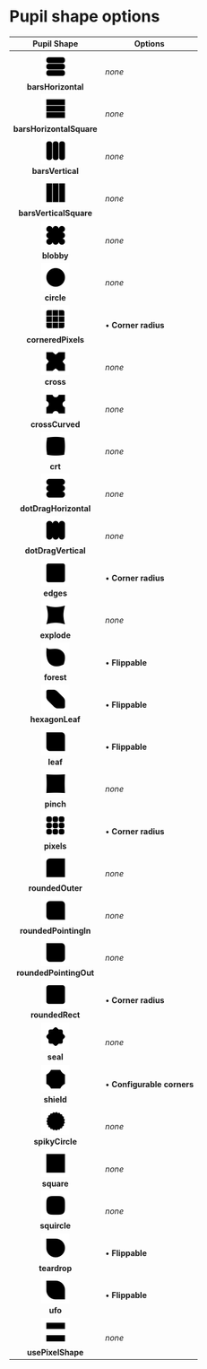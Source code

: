 # Pupil shape options

|  Pupil Shape  |  Options  |
|:-------------:|-----------|
| <a href="./images/barsHorizontal.png"><img src="./images/barsHorizontal.png" width="50" /></a><br/>__barsHorizontal__ | _none_ |
| <a href="./images/barsHorizontalSquare.png"><img src="./images/barsHorizontalSquare.png" width="50" /></a><br/>__barsHorizontalSquare__ | _none_ |
| <a href="./images/barsVertical.png"><img src="./images/barsVertical.png" width="50" /></a><br/>__barsVertical__ | _none_ |
| <a href="./images/barsVerticalSquare.png"><img src="./images/barsVerticalSquare.png" width="50" /></a><br/>__barsVerticalSquare__ | _none_ |
| <a href="./images/blobby.png"><img src="./images/blobby.png" width="50" /></a><br/>__blobby__ | _none_ |
| <a href="./images/circle.png"><img src="./images/circle.png" width="50" /></a><br/>__circle__ | _none_ |
| <a href="./images/corneredPixels.png"><img src="./images/corneredPixels.png" width="50" /></a><br/>__corneredPixels__ | • __Corner radius__<br/> |
| <a href="./images/cross.png"><img src="./images/cross.png" width="50" /></a><br/>__cross__ | _none_ |
| <a href="./images/crossCurved.png"><img src="./images/crossCurved.png" width="50" /></a><br/>__crossCurved__ | _none_ |
| <a href="./images/crt.png"><img src="./images/crt.png" width="50" /></a><br/>__crt__ | _none_ |
| <a href="./images/dotDragHorizontal.png"><img src="./images/dotDragHorizontal.png" width="50" /></a><br/>__dotDragHorizontal__ | _none_ |
| <a href="./images/dotDragVertical.png"><img src="./images/dotDragVertical.png" width="50" /></a><br/>__dotDragVertical__ | _none_ |
| <a href="./images/edges.png"><img src="./images/edges.png" width="50" /></a><br/>__edges__ | • __Corner radius__<br/> |
| <a href="./images/explode.png"><img src="./images/explode.png" width="50" /></a><br/>__explode__ | _none_ |
| <a href="./images/forest.png"><img src="./images/forest.png" width="50" /></a><br/>__forest__ | • __Flippable__<br/> |
| <a href="./images/hexagonLeaf.png"><img src="./images/hexagonLeaf.png" width="50" /></a><br/>__hexagonLeaf__ | • __Flippable__<br/> |
| <a href="./images/leaf.png"><img src="./images/leaf.png" width="50" /></a><br/>__leaf__ | • __Flippable__<br/> |
| <a href="./images/pinch.png"><img src="./images/pinch.png" width="50" /></a><br/>__pinch__ | _none_ |
| <a href="./images/pixels.png"><img src="./images/pixels.png" width="50" /></a><br/>__pixels__ | • __Corner radius__<br/> |
| <a href="./images/roundedOuter.png"><img src="./images/roundedOuter.png" width="50" /></a><br/>__roundedOuter__ | _none_ |
| <a href="./images/roundedPointingIn.png"><img src="./images/roundedPointingIn.png" width="50" /></a><br/>__roundedPointingIn__ | _none_ |
| <a href="./images/roundedPointingOut.png"><img src="./images/roundedPointingOut.png" width="50" /></a><br/>__roundedPointingOut__ | _none_ |
| <a href="./images/roundedRect.png"><img src="./images/roundedRect.png" width="50" /></a><br/>__roundedRect__ | • __Corner radius__<br/> |
| <a href="./images/seal.png"><img src="./images/seal.png" width="50" /></a><br/>__seal__ | _none_ |
| <a href="./images/shield.png"><img src="./images/shield.png" width="50" /></a><br/>__shield__ | • __Configurable corners__<br/> |
| <a href="./images/spikyCircle.png"><img src="./images/spikyCircle.png" width="50" /></a><br/>__spikyCircle__ | _none_ |
| <a href="./images/square.png"><img src="./images/square.png" width="50" /></a><br/>__square__ | _none_ |
| <a href="./images/squircle.png"><img src="./images/squircle.png" width="50" /></a><br/>__squircle__ | _none_ |
| <a href="./images/teardrop.png"><img src="./images/teardrop.png" width="50" /></a><br/>__teardrop__ | • __Flippable__<br/> |
| <a href="./images/ufo.png"><img src="./images/ufo.png" width="50" /></a><br/>__ufo__ | • __Flippable__<br/> |
| <a href="./images/usePixelShape.png"><img src="./images/usePixelShape.png" width="50" /></a><br/>__usePixelShape__ | _none_ |
